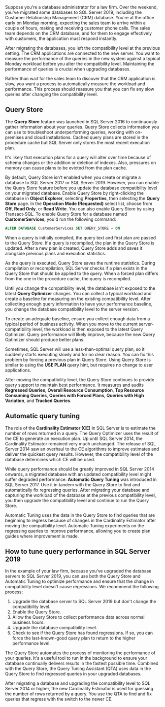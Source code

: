 Suppose you're a database administrator for a law firm. Over the weekend, you've migrated some databases to SQL Server 2019, including the Customer Relationship Management (CRM) database. You're at the office early on Monday morning, expecting the sales team to arrive within a couple of hours, making and receiving customer phone calls. The sales team depends on the CRM database, and for them to engage effectively with customers, the application must respond instantly.

After migrating the databases, you left the compatibility level at the previous setting. The CRM applications are connected to the new server. You want to measure the performance of the queries in the new system against a typical Monday workload before you alter the compatibility level. Maintaining the performance of queries is crucial when upgrading databases.

Rather than wait for the sales team to discover that the CRM application is slow, you want a process to automatically measure the workload and performance. This process should reassure you that you can fix any slow queries after changing the compatibility level.  

## Query Store

The **Query Store** feature was launched in SQL Server 2016 to continuously gather information about your queries. Query Store collects information you can use to troubleshoot underperforming queries, working with on-premises and cloud installations. Cached query plans are stored in the procedure cache but SQL Server only stores the most recent execution plan.

It's likely that execution plans for a query will alter over time because of schema changes or the addition or deletion of indexes. Also, pressures on memory can cause plans to be evicted from the plan cache.

By default, Query Store isn't enabled when you create or migrate a database to SQL Server 2017 or SQL Server 2019. However, you can enable the Query Store feature before you update the database compatibility level on your migrated database. Enable Query Store by right-clicking the database in **Object Explorer**, selecting **Properties**, then selecting the **Query Store** page. In the **Operation Mode (Requested)** select list, choose from **Off**, **Read Only**, or **Read Write**. You can also enable Query Store by using Transact-SQL. To enable Query Store for a database named **CustomerServices**, you'd run the following command:

```sql
ALTER DATABASE CustomerServices SET QUERY_STORE = ON
```

When a query is initially compiled, the query text and first plan are passed to the Query Store. If a query is recompiled, the plan in the Query Store is updated. After a new plan is created, Query Store adds and saves it alongside previous plans and execution statistics.

As the query is executed, Query Store saves the runtime statistics. During compilation or recompilation, SQL Server checks if a plan exists in the Query Store that should be applied to the query. When a forced plan differs from the one in the procedure cache, the query is recompiled.

Until you change the compatibility level, the database isn't exposed to the latest **Query Optimizer** changes. You can collect a typical workload and create a baseline for measuring on the existing compatibility level. After collecting enough query information to have your performance baseline, you change the database compatibility level to the server version.

To create an adequate baseline, ensure you collect enough data from a typical period of business activity. When you move to the current server-compatibility level, the workload is then exposed to the latest Query Optimizer. Query performance will likely improve, because the new Query Optimizer should produce better plans.

Sometimes, SQL Server will use a less-than-optimal query plan, so it suddenly starts executing slowly and for no clear reason. You can fix this problem by forcing a previous plan in Query Store. Using Query Store is similar to using the **USE PLAN** query hint, but requires no change to user applications.

After moving the compatibility level, the Query Store continues to provide query support to maintain best performance. It measures and audits **Regressed Queries**, **Overall Resource Consumption**, **Top Resource Consuming Queries**, **Queries with Forced Plans**, **Queries with High Variation**, and **Tracked Queries**.

## Automatic query tuning

The role of the **Cardinality Estimator (CE)** in SQL Server is to estimate the number of rows returned in a query. The Query Optimizer uses the result of the CE to generate an execution plan. Up until SQL Server 2014, the Cardinality Estimator remained very much unchanged. The release of SQL Server 2014 saw an overhaul to the CE algorithms to improve estimates and deliver the quickest query results. However, the compatibility level of the database determines which CE will be used.

While query performance should be greatly improved in SQL Server 2014 onwards, a migrated database with an updated compatibility level might suffer degraded performance. **Automatic Query Tuning** was introduced in SQL Server 2017. Use it in tandem with the Query Store to find and automatically fix regressing queries. After migrating your database and capturing the workload of the database at the previous compatibility level, you then upgrade the compatibility level and continue to run the Query Store.

Automatic Tuning uses the data in the Query Store to find queries that are beginning to regress because of changes in the Cardinality Estimator after moving the compatibility level. Automatic Tuning experiments on the regressing queries to improve performance, allowing you to create plan guides where improvement is made.

## How to tune query performance in SQL Server 2019

In the example of your law firm, because you've upgraded the database servers to SQL Server 2019, you can use both the Query Store and Automatic Tuning to optimize performance and ensure that the change in compatibility level doesn't cause regressions. We recommend the following process:

1. Upgrade the database server to SQL Server 2019 but don't change the compatibility level.
1. Enable the Query Store.
1. Allow the Query Store to collect performance data across normal business hours.
1. Upgrade the database compatibility level.
1. Check to see if the Query Store has found regressions. If so, you can force the last-known-good query plan to return to the higher performance level.

The Query Store automates the process of monitoring the performance of your queries. It's a useful tool to run in the background to ensure your database continually delivers results in the fastest possible time. Combined with the Query Store, the Query Tuning Assistant (QTA) uses data in the Query Store to find regressed queries in your upgraded databases.

After migrating a database and upgrading the compatibility level to SQL Server 2014 or higher, the new Cardinality Estimator is used for guessing the number of rows returned by a query. You use the QTA to find and fix queries that regress with the switch to the newer CE.
